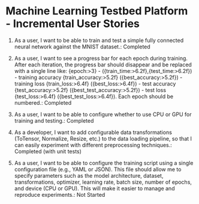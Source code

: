 # Machine Learning Testbed Platform - Incremental User Stories

1. As a user, I want to be able to train and test a simple fully connected neural network against the MNIST dataset.: Completed

2. As a user, I want to see a progress bar for each epoch during training. After each iteration, the progress bar should disappear and be replaced with a single line like: {epoch:>3} - ({train_time:>6.2f},{test_time:>6.2f}) - training accuracy {train_accuracy:>5.2f} ({best_accuracy:>5.2f}) - training loss {train_loss:>6.4f} ({best_loss:>6.4f}) - test accuracy {test_accuracy:>5.2f} ({best_test_accuracy:>5.2f}) - test loss {test_loss:>6.4f} ({best_test_loss:>6.4f}). Each epoch should be numbered.: Completed

3. As a user, I want to be able to configure whether to use CPU or GPU for training and testing.: Completed

4. As a developer, I want to add configurable data transformations (ToTensor, Normalize, Resize, etc.) to the data loading pipeline, so that I can easily experiment with different preprocessing techniques.: Completed (with unit tests)

5. As a user, I want to be able to configure the training script using a single configuration file (e.g., YAML or JSON). This file should allow me to specify parameters such as the model architecture, dataset, transformations, optimizer, learning rate, batch size, number of epochs, and device (CPU or GPU). This will make it easier to manage and reproduce experiments.: Not Started
